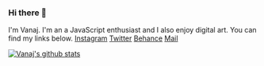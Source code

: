 ### Hi there 👋
I'm Vanaj. I'm an a JavaScript enthusiast and I also enjoy digital art. You can find my links below.
[Instagram](https://www.instagram.com/vanajmoorthy/)
[Twitter](https://twitter.com/vanajmoorthy)
[Behance](https://www.behance.net/vanajmoorthy)
[Mail](mailto:vanajmoorthy@gmail.com)


[![Vanaj's github stats](https://github-readme-stats.vercel.app/api?username=vanajmoorthy&show_icons=true)](https://github.com/anuraghazra/github-readme-stats)
